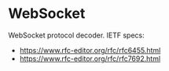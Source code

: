 # WebSocket
WebSocket protocol decoder.
IETF specs:
- https://www.rfc-editor.org/rfc/rfc6455.html
- https://www.rfc-editor.org/rfc/rfc7692.html
